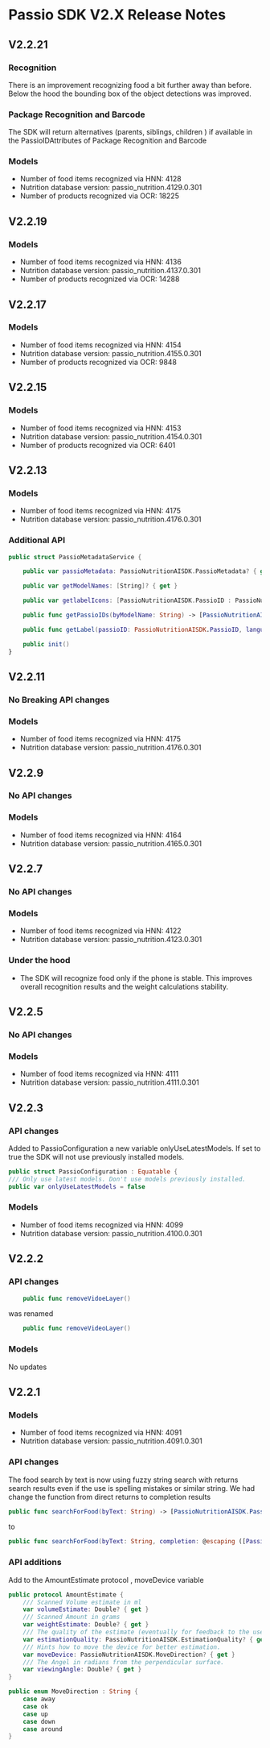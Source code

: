 # Passio SDK V2.X  Release Notes

## V2.2.21

### Recognition
There is an improvement recognizing food a bit further away than before. Below the hood the bounding box of the object detections was improved. 

### Package Recognition and Barcode

The SDK will return alternatives (parents, siblings, children ) if available in the PassioIDAttributes of Package Recognition and Barcode
### Models
* Number of food items recognized via HNN: 4128
* Nutrition database version: passio_nutrition.4129.0.301
* Number of products recognized via OCR: 18225 


## V2.2.19
### Models
* Number of food items recognized via HNN: 4136
* Nutrition database version: passio_nutrition.4137.0.301
* Number of products recognized via OCR: 14288 

## V2.2.17
### Models 
* Number of food items recognized via HNN: 4154
* Nutrition database version: passio_nutrition.4155.0.301
* Number of products recognized via OCR: 9848 

## V2.2.15
### Models 
* Number of food items recognized via HNN: 4153
* Nutrition database version: passio_nutrition.4154.0.301
* Number of products recognized via OCR: 6401 

## V2.2.13
### Models 
* Number of food items recognized via HNN: 4175
* Nutrition database version: passio_nutrition.4176.0.301

### Additional API 
```swift
public struct PassioMetadataService {

    public var passioMetadata: PassioNutritionAISDK.PassioMetadata? { get }

    public var getModelNames: [String]? { get }

    public var getlabelIcons: [PassioNutritionAISDK.PassioID : PassioNutritionAISDK.PassioID]? { get }

    public func getPassioIDs(byModelName: String) -> [PassioNutritionAISDK.PassioID]?

    public func getLabel(passioID: PassioNutritionAISDK.PassioID, languageCode: String = "en") -> String?

    public init()
}
```

## V2.2.11

### No Breaking API changes
### Models 
* Number of food items recognized via HNN: 4175
* Nutrition database version: passio_nutrition.4176.0.301

## V2.2.9

### No API changes
### Models 
* Number of food items recognized via HNN: 4164
* Nutrition database version: passio_nutrition.4165.0.301


## V2.2.7

### No API changes
### Models 
* Number of food items recognized via HNN: 4122
* Nutrition database version: passio_nutrition.4123.0.301

### Under the hood
* The SDK will recognize food only if the phone is stable. This improves overall recognition results and the weight calculations stability. 

## V2.2.5
### No API changes
### Models 
* Number of food items recognized via HNN: 4111
* Nutrition database version: passio_nutrition.4111.0.301



## V2.2.3
### API changes

Added to PassioConfiguration a new variable onlyUseLatestModels. If set to true the SDK will not use previously installed models. 
```swift
public struct PassioConfiguration : Equatable {
/// Only use latest models. Don't use models previously installed.
public var onlyUseLatestModels = false
```

### Models 
* Number of food items recognized via HNN: 4099
* Nutrition database version: passio_nutrition.4100.0.301


## V2.2.2 
### API changes

```swift
    public func removeVidoeLayer()
```
was renamed

```swift 
    public func removeVideoLayer()
```

### Models 

No updates

## V2.2.1 

### Models 

* Number of food items recognized via HNN: 4091
* Nutrition database version: passio_nutrition.4091.0.301

### API changes

The food search by text is now using fuzzy string search with returns search results even if the use is spelling mistakes or similar string. We had change the function from direct returns to completion results

```swift 
public func searchForFood(byText: String) -> [PassioNutritionAISDK.PassioIDAndName]
```
to
```swift
public func searchForFood(byText: String, completion: @escaping ([PassioNutritionAISDK.PassioIDAndName]) -> Void)
```

### API additions

Add to the  AmountEstimate protocol , moveDevice variable
```swift 
public protocol AmountEstimate {
    /// Scanned Volume estimate in ml
    var volumeEstimate: Double? { get }
    /// Scanned Amount in grams
    var weightEstimate: Double? { get }
    /// The quality of the estimate (eventually for feedback to the user or SDK-based app developer)
    var estimationQuality: PassioNutritionAISDK.EstimationQuality? { get }
    /// Hints how to move the device for better estimation.
    var moveDevice: PassioNutritionAISDK.MoveDirection? { get }
    /// The Angel in radians from the perpendicular surface.
    var viewingAngle: Double? { get }
}
```

```swift
public enum MoveDirection : String {
    case away
    case ok
    case up
    case down
    case around
}
```